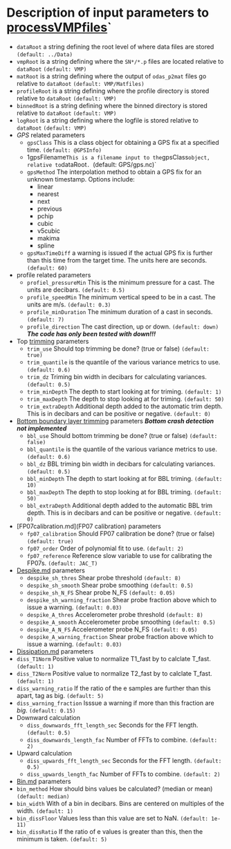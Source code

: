 # Description of input parameters to [processVMPfiles](processVMPfiles.m)`

- `dataRoot` a string defining the root level of where data files are stored `(default: ../Data)`
- `vmpRoot` is a string defining where the `SN*/*.p` files are located relative to `dataRoot` `(default: VMP)`
- `matRoot` is a string defining where the output of `odas_p2mat` files go relative to `dataRoot` `(default: VMP/Matfiles)`
- `profileRoot` is a string defining where the profile directory is stored relative to `dataRoot` `(default: VMP)` 
- `binnedRoot` is a string defining where the binned directory is stored relative to `dataRoot` `(default: VMP)` 
- `logRoot` is a string defining where the logfile is stored relative to `dataRoot` `(default: VMP)` 
- *GPS* related parameters
  - `gpsClass` This is a class object for obtaining a GPS fix at a specified time. `(default: @GPSInfo)`
  - 1gpsFilename` This is a filename input to the `gpsClass` object, relative to `dataRoot`. `(default: GPS/gps.nc)`
  - `gpsMethod` The interpolation method to obtain a GPS fix for an unknown timestamp. Options include:
    - linear
    - nearest
    - next
    - previous
    - pchip
    - cubic
    - v5cubic
    - makima
    - spline
  - `gpsMaxTimeDiff` a warning is issued if the actual GPS fix is further than this time from the target time. The units here are seconds. `(default: 60)`
- profile related parameters
  - `profiel_pressureMin` This is the minimum pressure for a cast. The units are decibars. `(default: 0.5)`
  - `profile_speedMin` The minimum vertical speed to be in a cast. The units are m/s. `(default: 0.3)`
  - `profile_minDuration` The minimum duration of a cast in seconds. `(default: 7)`
  - `profile_direction` The cast direction, up or down. `(default: down)` ***The code has only been tested with down!!!***
- Top [trimming](Trim.md) parameters
  - `trim_use` Should top trimming be done? (true or false) `(default: true)`
  - `trim_quantile` is the quantile of the various variance metrics to use. `(default: 0.6)`
  - `trim_dz` Triming bin width in decibars for calculating variances. `(default: 0.5)`
  - `trim_minDepth` The depth to start looking at for triming. `(default: 1)`
  - `trim_maxDepth` The depth to stop looking at for triming. `(default: 50)`
  - `trim_extraDepth` Additional depth added to the automatic trim depth. This is in decibars and can be positive or negative. `(default: 0)`
- [Bottom boundary layer trimming](BBL.md) parameters ***Bottom crash detection not implemented***
  - `bbl_use` Should bottom trimming be done? (true or false) `(default: false)`
  - `bbl_quantile` is the quantile of the various variance metrics to use. `(default: 0.6)`
  - `bbl_dz` BBL triming bin width in decibars for calculating variances. `(default: 0.5)`
  - `bbl_minDepth` The depth to start looking at for BBL triming. `(default: 10)`
  - `bbl_maxDepth` The depth to stop looking at for BBL triming. `(default: 50)`
  - `bbl_extraDepth` Additional depth added to the automatic BBL trim depth. This is in decibars and can be positive or negative. `(default: 0)`
- [FP07calibration.md](FP07 calibration) parameters
  - `fp07_calibration` Should FP07 calibration be done? (true or false) `(default: true)`
  - `fp07_order` Order of polynomial fit to use. `(default: 2)`
  - `fp07_reference` Reference slow variable to use for calibrating the FP07s. `(default: JAC_T)`
- [Despike.md](Despiking) parameters
  - `despike_sh_thres` Shear probe threshold `(default: 8)`
  - `despike_sh_smooth` Shear probe smoothing `(default: 0.5)`
  - `despike_sh_N_FS` Shear probe N_FS `(default: 0.05)`
  - `despike_sh_warning_fraction` Shear probe fraction above which to issue a warning. `(default: 0.03)`
  - `despike_A_thres` Accelerometer probe threshold `(default: 8)`
  - `despike_A_smooth` Accelerometer probe smoothing `(default: 0.5)`
  - `despike_A_N_FS` Accelerometer probe N_FS `(default: 0.05)`
  - `despike_A_warning_fraction` Shear probe fraction above which to issue a warning. `(default: 0.03)`
- [Dissipation.md](Dissipation) parameters
 - `diss_T1Norm` Positive value to normalize T1_fast by to calclate T_fast. `(default: 1)`
 - `diss_T2Norm` Positive value to normalize T2_fast by to calclate T_fast. `(default: 1)`
 - `diss_warning_ratio` If the ratio of the e samples are further than this apart, tag as big. `(default: 5)`
 - `diss_warning_fraction` Isssue a warning if more than this fraction are *big*. `(default: 0.15)`
 - Downward calculation
   - `diss_downwards_fft_length_sec` Seconds for the FFT length. `(default: 0.5)`
   - `diss_downwards_length_fac` Number of FFTs to combine. `(default: 2)`
 - Upward calculation
   - `diss_upwards_fft_length_sec` Seconds for the FFT length. `(default: 0.5)`
   - `diss_upwards_length_fac` Number of FFTs to combine. `(default: 2)`
- [Bin.md](Binning) parameters
 - `bin_method` How should bins values be calculated? (median or mean) `(default: median)`
 - `bin_width` With of a bin in decibars. Bins are centered on multiples of the width. `(default: 1)`
 - `bin_dissFloor` Values less than this value are set to NaN. `(default: 1e-11)`
 - `bin_dissRatio` If the ratio of e values is greater than this, then the minimum is taken. `(default: 5)`
